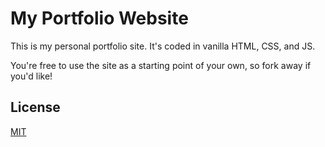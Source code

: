# My Portfolio Website

This is my personal portfolio site. It's coded in vanilla HTML, CSS, and JS. 

You're free to use the site as a starting point of your own, so fork away if you'd like!


## License
[MIT](https://choosealicense.com/licenses/mit/)
